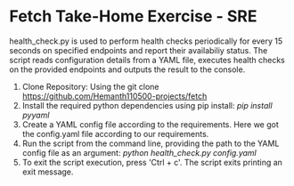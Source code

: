 # Fetch Take-Home Exercise - SRE
health_check.py is used to perform health checks periodically for every 15 seconds on specified endpoints and report their availabiliy status. The script reads configuration details from a YAML file, executes health checks on the provided endpoints and outputs the result to the console.

1. Clone Repository: Using the git clone <https://github.com/Hemanth110500-projects/fetch>
2. Install the required python dependencies using pip install: *pip install pyyaml*
3. Create a YAML config file according to the requirements. Here we got the config.yaml file according to our requirements.
4. Run the script from the command line, providing the path to the YAML config file as an argument: *python health_check.py config.yaml*
5. To exit the script execution, press 'Ctrl + c'. The script exits printing an exit message.
